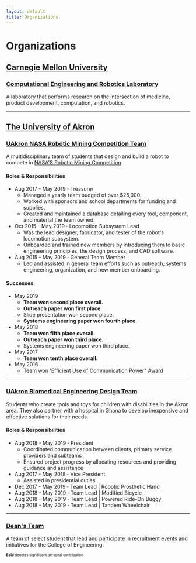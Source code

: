 ```yaml
---
layout: default
title: Organizations
---
```


# Organizations

## [Carnegie Mellon University](#carnegie-mellon-university)

### [Computational Engineering and Robotics Laboratory](#computational-engineering-and-robotics-laboratory)

A laboratory that performs research on the intersection of medicine, product development, computation, and robotics.

---

## [The University of Akron](#the-university-of-akron)

### [UAkron NASA Robotic Mining Competition Team](#uakron-nasa-robotic-mining-competition-team)

A multidisciplinary team of students that design and build a robot to compete in [NASA'S Robotic Mining Competition](https://www.nasa.gov/offices/education/centers/kennedy/technology/nasarmc.html). 

#### Roles & Responsibilities

- Aug 2017 - May 2019 **&middot;** Treasurer
    - Managed a yearly team budged of over $25,000.
    - Worked with sponsors and school departments for funding and supplies.
    - Created and maintained a database detailing every tool, component, and material the team owned.
- Oct 2015 - May 2019 **&middot;** Locomotion Subsystem Lead
    - Was the lead designer, fabricator, and tester of the robot's locomotion subsystem. 
    - Onboarded and trained new members by introducing them to basic engineering principles, the design process, and CAD software.
- Aug 2015 - May 2019 **&middot;** General Team Member
    - Led and assisted in general team efforts such as outreach, systems engineering, organization, and new member onboarding.

#### Successes

- May 2019
    - **Team won second place overall.**
    - **Outreach paper won first place.**
    - Slide presentation won second place.
    - **Systems engineering paper won fourth place.**
- May 2018
    - **Team won fifth place overall.**
    - **Outreach paper won third place.**
    - Systems engineering paper won third place.
- May 2017    
    - **Team won tenth place overall.**
- May 2016
    - Team won 'Efficient Use of Communication Power" Award

---

### [UAkron Biomedical Engineering Design Team](#uakron-biomedical-engineering-design-team)

Students who create tools and toys for children with disabilities in the Akron area. They also partner with a hospital in Ghana to develop inexpensive and effective solutions for their needs.

#### Roles & Responsibilities

- Aug 2018 - May 2019 **&middot;** President
    - Coordinated communication between clients, primary service providers and subteams
    - Ensured project progress by allocating resources and providing guidance and assistance
- Aug 2017 - May 2018 **&middot;** Vice President
    - Assisted in presidential duties
- Dec 2017 - May 2019 **&middot;** Team Lead \| Robotic Prosthetic Hand
- Aug 2018 - May 2019 **&middot;** Team Lead \| Modified Bicycle
- Aug 2018 - May 2019 **&middot;** Team Lead \| Powered Ride-On Buggy
- Aug 2018 - May 2019 **&middot;** Team Lead \| Tandem Wheelchair


---

### [Dean's Team](#deans-team)

A team of select student that lead and participate in recruitment events and initiatives for the College of Engineering.




<sup><sub>**Bold** denotes significant personal contribution</sub></sup>